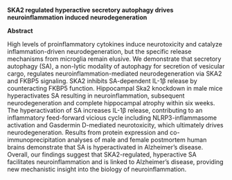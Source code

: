 **SKA2 regulated hyperactive secretory autophagy drives neuroinflammation induced neurodegeneration**


**Abstract**

High levels of proinflammatory cytokines induce neurotoxicity and catalyze inflammation-driven neurodegeneration, 
but the specific release mechanisms from microglia remain elusive. We demonstrate that secretory autophagy (SA), 
a non-lytic modality of autophagy for secretion of vesicular cargo, regulates neuroinflammation-mediated neurodegeneration via SKA2 and FKBP5 signaling. 
SKA2 inhibits SA-dependent IL-1β release by counteracting FKBP5 function. Hippocampal Ska2 knockdown in male mice hyperactivates SA resulting in neuroinflammation, 
subsequent neurodegeneration and complete hippocampal atrophy within six weeks. 
The hyperactivation of SA increases IL-1β release, contributing to an inflammatory feed-forward vicious cycle including NLRP3-inflammasome activation and Gasdermin D-mediated neurotoxicity, 
which ultimately drives neurodegeneration. Results from protein expression and co-immunoprecipitation analyses of male and female postmortem human brains demonstrate that SA is hyperactivated in Alzheimer’s disease. Overall, our findings suggest that SKA2-regulated, hyperactive SA facilitates neuroinflammation and is linked to Alzheimer’s disease, providing new mechanistic insight into the biology of neuroinflammation.

